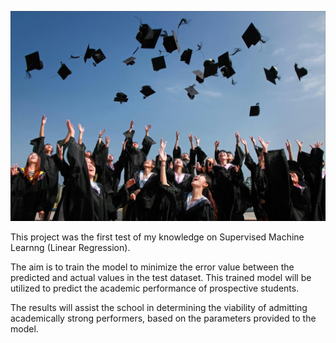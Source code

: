![Alt Text](.\Images\pexels-pixabay-267885.jpg)

This project was the first test of my knowledge on Supervised Machine Learnng (Linear Regression).

The aim is to train the model to minimize the error value between the predicted and actual values in the test dataset. This trained model will be utilized to predict the academic performance of prospective students.

The results will assist the school in determining the viability of admitting academically strong performers, based on the parameters provided to the model.
